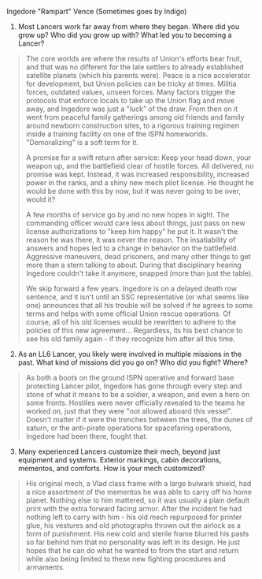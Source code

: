 
Ingedore "Rampart" Vence
(Sometimes goes by Indigo)

1. Most Lancers work far away from where they began. Where did you grow up? Who did you grow up with? What led you to becoming a Lancer? 
> The core worlds are where the results of Union's efforts bear fruit, and that was no different for the late settlers to already established satellite planets (which his parents were). Peace is a nice accelerator for development, but Union policies can be tricky at times. Militia forces, outdated values, unseen forces. Many factors trigger the protocols that enforce locals to take up the Union flag and move away, and Ingedore was just a "luck" of the draw. From then on it went from peaceful family gatherings among old friends and family around newborn construction sites, to a rigorous training regimen inside a training facility on one of the ISPN homeworlds. "Demoralizing" is a soft term for it.
>
> A promise for a swift return after service: Keep your head down, your weapon up, and the battlefield clear of hostile forces. All delivered, no promise was kept. Instead, it was increased responsibility, increased power in the ranks, and a shiny new mech pilot license. He thought he would be done with this by now, but it was never going to be over, would it?
>
> A few months of service go by and no new hopes in sight. The commanding officer would care less about things, just pass on new license authorizations to "keep him happy" he put it. It wasn't the reason he was there, it was never the reason. The insatiability of answers and hopes led to a change in behavior on the battlefield. Aggressive maneuvers, dead prisoners, and many other things to get more than a stern talking to about. During that disciplinary hearing Ingedore couldn't take it anymore, snapped (more than just the table). 
>
>We skip forward a few years. Ingedore is on a delayed death row sentence, and it isn't until an SSC representative (or what seems like one) announces that all his trouble will be solved if he agrees to some terms and helps with some official Union rescue operations. Of course, all of his old licenses would be rewritten to adhere to the policies of this new agreement... Regardless, its his best chance to see his old family again - if they recognize him after all this time.

2) As an LL6 Lancer, you likely were involved in multiple missions in the past. What kind of missions did you go on? Who did you fight? Where? 
> As both a boots on the ground ISPN operative and forward base protecting Lancer pilot, Ingedore has gone through every step and stone of what it means to be a soldier, a weapon, and even a hero on some fronts. Hostiles were never officially revealed to the teams he worked on, just that they were "not allowed aboard this vessel". Doesn't matter if it were the trenches between the trees, the dunes of saturn, or the anti-pirate operations for spacefaring operations, Ingedore had been there, fought that.

3) Many experienced Lancers customize their mech, beyond just equipment and systems. Exterior markings, cabin decorations, mementos, and comforts. How is your mech customized?
> His original mech, a Vlad class frame with a large bulwark shield, had a nice assortment of the mementos he was able to carry off his home planet. Nothing else to him mattered, so it was usually a plain default print with the extra forward facing armor. After the incident he had nothing left to carry with him - his old mech repurposed for printer glue, his vestures and old photographs thrown out the airlock as a form of punishment. His new cold and sterile frame blurred his pasts so far behind him that no personality was left in its design. He just hopes that he can do what he wanted to from the start and return while also being limited to these new fighting procedures and armaments.